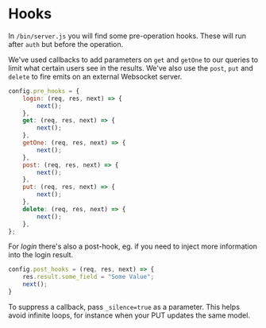 # Hooks

In `/bin/server.js` you will find some pre-operation hooks. These will run after `auth` but before the operation. 

We've used callbacks to add parameters on `get` and `getOne` to our queries to limit what certain users see in the results. We've also use the `post`, `put` and `delete` to fire emits on an external Websocket server.

```javascript
config.pre_hooks = {
	login: (req, res, next) => {
		next();
	},
	get: (req, res, next) => {
		next();
	},
	getOne: (req, res, next) => {
		next();
	},
	post: (req, res, next) => {
		next();
	},
	put: (req, res, next) => {
		next();
	},
	delete: (req, res, next) => {
		next();
	},
};
```

For _login_ there's also a post-hook, eg. if you need to inject more information into the login result.

```javascript
config.post_hooks = (req, res, next) => {
	res.result.some_field = "Some Value";
	next();
}
```

To suppress a callback, pass `_silence=true` as a parameter. This helps avoid infinite loops, for instance when your PUT updates the same model.